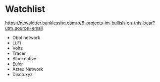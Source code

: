# Watchlist

https://newsletter.banklesshq.com/p/8-projects-im-bullish-on-this-bear?utm_source=email

- Obol network
- Li.Fi
- Voltz
- Tracer
- Blocknative
- Euler
- Aztec Network
- Disco.xyz

